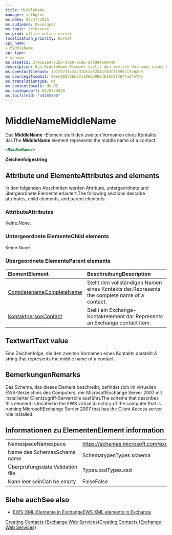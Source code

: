 ```yaml
---
title: MiddleName
manager: sethgros
ms.date: 09/17/2015
ms.audience: Developer
ms.topic: reference
ms.prod: office-online-server
localization_priority: Normal
api_name:
- MiddleName
api_type:
- schema
ms.assetid: 279361e4-71b3-43b0-8106-d8f80416044b
description: Das MiddleName-Element stellt den zweiten Vornamen eines Kontakts dar.
ms.openlocfilehash: 497c973fc312d1b51e87b14f4df21995a17eb2e9
ms.sourcegitcommit: 88ec988f2bb67c1866d06b361615f3674a24e795
ms.translationtype: MT
ms.contentlocale: de-DE
ms.lasthandoff: 06/03/2020
ms.locfileid: "44465800"
---
```

# <a name="middlename"></a><span data-ttu-id="a7a9c-103">MiddleName</span><span class="sxs-lookup"><span data-stu-id="a7a9c-103">MiddleName</span></span>

<span data-ttu-id="a7a9c-104">Das **MiddleName** -Element stellt den zweiten Vornamen eines Kontakts dar.</span><span class="sxs-lookup"><span data-stu-id="a7a9c-104">The **MiddleName** element represents the middle name of a contact.</span></span> 
  
```xml
<MiddleName/>
```

 <span data-ttu-id="a7a9c-105">**Zeichenfolge**</span><span class="sxs-lookup"><span data-stu-id="a7a9c-105">**string**</span></span>
## <a name="attributes-and-elements"></a><span data-ttu-id="a7a9c-106">Attribute und Elemente</span><span class="sxs-lookup"><span data-stu-id="a7a9c-106">Attributes and elements</span></span>

<span data-ttu-id="a7a9c-107">In den folgenden Abschnitten werden Attribute, untergeordnete und übergeordnete Elemente erläutert.</span><span class="sxs-lookup"><span data-stu-id="a7a9c-107">The following sections describe attributes, child elements, and parent elements.</span></span>
  
### <a name="attributes"></a><span data-ttu-id="a7a9c-108">Attribute</span><span class="sxs-lookup"><span data-stu-id="a7a9c-108">Attributes</span></span>

<span data-ttu-id="a7a9c-109">Keine.</span><span class="sxs-lookup"><span data-stu-id="a7a9c-109">None.</span></span>
  
### <a name="child-elements"></a><span data-ttu-id="a7a9c-110">Untergeordnete Elemente</span><span class="sxs-lookup"><span data-stu-id="a7a9c-110">Child elements</span></span>

<span data-ttu-id="a7a9c-111">Keine.</span><span class="sxs-lookup"><span data-stu-id="a7a9c-111">None.</span></span>
  
### <a name="parent-elements"></a><span data-ttu-id="a7a9c-112">Übergeordnete Elemente</span><span class="sxs-lookup"><span data-stu-id="a7a9c-112">Parent elements</span></span>

|<span data-ttu-id="a7a9c-113">**Element**</span><span class="sxs-lookup"><span data-stu-id="a7a9c-113">**Element**</span></span>|<span data-ttu-id="a7a9c-114">**Beschreibung**</span><span class="sxs-lookup"><span data-stu-id="a7a9c-114">**Description**</span></span>|
|:-----|:-----|
|[<span data-ttu-id="a7a9c-115">Completename</span><span class="sxs-lookup"><span data-stu-id="a7a9c-115">CompleteName</span></span>](completename.md) <br/> |<span data-ttu-id="a7a9c-116">Stellt den vollständigen Namen eines Kontakts dar.</span><span class="sxs-lookup"><span data-stu-id="a7a9c-116">Represents the complete name of a contact.</span></span>  <br/> |
|[<span data-ttu-id="a7a9c-117">Kontaktperson</span><span class="sxs-lookup"><span data-stu-id="a7a9c-117">Contact</span></span>](contact.md) <br/> |<span data-ttu-id="a7a9c-118">Stellt ein Exchange-Kontaktelement dar.</span><span class="sxs-lookup"><span data-stu-id="a7a9c-118">Represents an Exchange contact item.</span></span>  <br/> |
   
## <a name="text-value"></a><span data-ttu-id="a7a9c-119">Textwert</span><span class="sxs-lookup"><span data-stu-id="a7a9c-119">Text value</span></span>

<span data-ttu-id="a7a9c-120">Eine Zeichenfolge, die den zweiten Vornamen eines Kontakts darstellt.</span><span class="sxs-lookup"><span data-stu-id="a7a9c-120">A string that represents the middle name of a contact.</span></span>
  
## <a name="remarks"></a><span data-ttu-id="a7a9c-121">Bemerkungen</span><span class="sxs-lookup"><span data-stu-id="a7a9c-121">Remarks</span></span>

<span data-ttu-id="a7a9c-122">Das Schema, das dieses Element beschreibt, befindet sich im virtuellen EWS-Verzeichnis des Computers, der MicrosoftExchange Server 2007 mit installierter Clientzugriff-Serverrolle ausführt.</span><span class="sxs-lookup"><span data-stu-id="a7a9c-122">The schema that describes this element is located in the EWS virtual directory of the computer that is running MicrosoftExchange Server 2007 that has the Client Access server role installed.</span></span>
  
## <a name="element-information"></a><span data-ttu-id="a7a9c-123">Informationen zu Elementen</span><span class="sxs-lookup"><span data-stu-id="a7a9c-123">Element information</span></span>

|||
|:-----|:-----|
|<span data-ttu-id="a7a9c-124">Namespace</span><span class="sxs-lookup"><span data-stu-id="a7a9c-124">Namespace</span></span>  <br/> |https://schemas.microsoft.com/exchange/services/2006/types  <br/> |
|<span data-ttu-id="a7a9c-125">Name des Schemas</span><span class="sxs-lookup"><span data-stu-id="a7a9c-125">Schema name</span></span>  <br/> |<span data-ttu-id="a7a9c-126">Schematypen</span><span class="sxs-lookup"><span data-stu-id="a7a9c-126">Types schema</span></span>  <br/> |
|<span data-ttu-id="a7a9c-127">Überprüfungsdatei</span><span class="sxs-lookup"><span data-stu-id="a7a9c-127">Validation file</span></span>  <br/> |<span data-ttu-id="a7a9c-128">Types.xsd</span><span class="sxs-lookup"><span data-stu-id="a7a9c-128">Types.xsd</span></span>  <br/> |
|<span data-ttu-id="a7a9c-129">Kann leer sein</span><span class="sxs-lookup"><span data-stu-id="a7a9c-129">Can be empty</span></span>  <br/> |<span data-ttu-id="a7a9c-130">False</span><span class="sxs-lookup"><span data-stu-id="a7a9c-130">False</span></span>  <br/> |
   
## <a name="see-also"></a><span data-ttu-id="a7a9c-131">Siehe auch</span><span class="sxs-lookup"><span data-stu-id="a7a9c-131">See also</span></span>



- [<span data-ttu-id="a7a9c-132">EWS-XML-Elemente in Exchange</span><span class="sxs-lookup"><span data-stu-id="a7a9c-132">EWS XML elements in Exchange</span></span>](ews-xml-elements-in-exchange.md)


[<span data-ttu-id="a7a9c-133">Creating Contacts (Exchange Web Services)</span><span class="sxs-lookup"><span data-stu-id="a7a9c-133">Creating Contacts (Exchange Web Services)</span></span>](https://msdn.microsoft.com/library/4845917e-70d1-481c-bbd7-011ec6571789%28Office.15%29.aspx)

